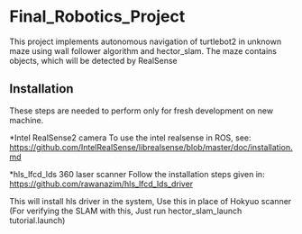 # Final_Robotics_Project

This project implements autonomous navigation of turtlebot2 in unknown maze using wall follower algorithm and hector_slam. The maze contains objects, which will be detected by RealSense

## Installation

These steps are needed to perform only for fresh development on new machine.

*Intel RealSense2 camera
To use the intel realsense in ROS, see: https://github.com/IntelRealSense/librealsense/blob/master/doc/installation.md

*hls_lfcd_lds 360 laser scanner
Follow the installation steps given in: https://github.com/rawanazim/hls_lfcd_lds_driver

This will install hls driver in the system, Use this in place of Hokyuo scanner (For verifying the SLAM with this, Just run hector_slam_launch tutorial.launch)
